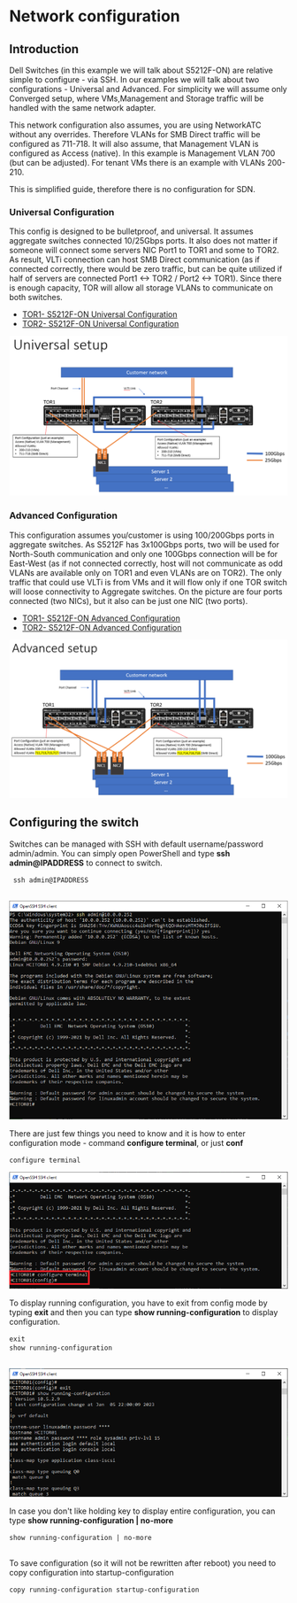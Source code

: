 # Network configuration

## Introduction

Dell Switches (in this example we will talk about S5212F-ON) are relative simple to configure - via SSH. In our examples we will talk about two configurations - Universal and Advanced. For simplicity we will assume only Converged setup, where VMs,Management and Storage traffic will be handled with the same network adapter.

This network configuration also assumes, you are using NetworkATC without any overrides. Therefore VLANs for SMB Direct traffic will be configured as 711-718. It will also assume, that Management VLAN is configured as Access (native). In this example is Management VLAN 700 (but can be adjusted). For tenant VMs there is an example with VLANs 200-210.

This is simplified guide, therefore there is no configuration for SDN.

### Universal Configuration

This config is designed to be bulletproof, and universal. It assumes aggregate switches connected 10/25Gbps ports. It also does not matter if someone will connect some servers NIC Port1 to TOR1 and some to TOR2. As result, VLTi connection can host SMB Direct communication (as if connected correctly, there would be zero traffic, but can be quite utilized if half of servers are connected Port1 <-> TOR2 / Port2 <-> TOR1). Since there is enough capacity, TOR will allow all storage VLANs to communicate on both switches.

* [TOR1- S5212F-ON Universal Configuration](./media/S5212F-ON-TOR2-Universal.cfg)
* [TOR2- S5212F-ON Universal Configuration](./media/S5212F-ON-TOR2-Universal.cfg)

![](./media/networkschema01.png)

### Advanced Configuration

This configuration assumes you/customer is using 100/200Gbps ports in aggregate switches. As S5212F has 3x100Gbps ports, two will be used for North-South communication and only one 100Gbps connection will be for East-West (as if not connected correctly, host will not communicate as odd VLANs are available only on TOR1 and even VLANs are on TOR2). The only traffic that could use VLTi is from VMs and it will flow only if one TOR switch will loose connectivity to Aggregate switches. On the picture are four ports connected (two NICs), but it also can be just one NIC (two ports).

* [TOR1- S5212F-ON Advanced Configuration](./media/S5212F-ON-TOR2-Advanced.cfg)
* [TOR2- S5212F-ON Advanced Configuration](./media/S5212F-ON-TOR2-Advanced.cfg)


![](./media/networkschema02.png)

## Configuring the switch

Switches can be managed with SSH with default username/password admin/admin. You can simply open PowerShell and type **ssh admin@IPADDRESS** to connect to switch.

```config
 ssh admin@IPADDRESS
 
```

![](./media/powershell01.png)

There are just few things you need to know and it is how to enter configuration mode - command **configure terminal**, or just **conf**

```config
configure terminal

```
 
![](./media/powershell02.png)

To display running configuration, you have to exit from config mode by typing **exit** and then you can type **show running-configuration** to display configuration.

```config
exit
show running-configuration
 
```

![](./media/powershell03.png)

In case you don't like holding key to display entire configuration, you can type  **show running-configuration | no-more**

```config
show running-configuration | no-more
 
```

To save configuration (so it will not be rewritten after reboot) you need to copy configuration into startup-configuration

```config
copy running-configuration startup-configuration
 
```


